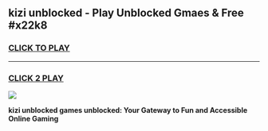 
## kizi unblocked - Play Unblocked Gmaes & Free #x22k8
<h3>
<a href="https://news.freeplayer.one?title=kizi_unblocked&ref=24F">CLICK TO PLAY</a></h3>
<hr>

<h3>
<a href="https://news.freeplayer.one?title=kizi_unblocked&ref=24F">CLICK 2 PLAY</a>
  
</h3>

<a href="https://news.freeplayer.one?title=kizi_unblocked&ref=24F/"><img src="https://clearcache.store/games.png"></a>


**kizi unblocked games unblocked: Your Gateway to Fun and Accessible Online Gaming**
